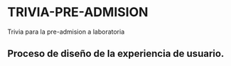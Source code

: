 # TRIVIA-PRE-ADMISION
Trivia para la pre-admision a laboratoria

## Proceso de diseño de la experiencia de usuario.
